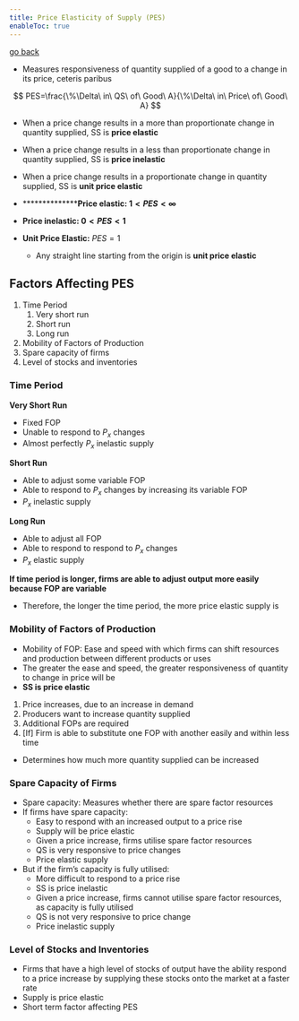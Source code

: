 ```yaml
---
title: Price Elasticity of Supply (PES)
enableToc: true
---
```


[go back](Subjects/Economics.md)

- Measures responsiveness of quantity supplied of a good to a change in its price, ceteris paribus

$$ PES=\frac{\%\Delta\ in\ QS\ of\ Good\ A}{\%\Delta\ in\ Price\ of\ Good\ A} $$

-   When a price change results in a more than proportionate change in quantity supplied, SS is **************************price elastic**************************
    
-   When a price change results in a less than proportionate change in quantity supplied, SS is ******************************price inelastic******************************
    
-   When a price change results in a proportionate change in quantity supplied, SS is ************************************unit price elastic************************************
    
-   ****************Price elastic: $1<PES<∞$**
    
-   **Price inelastic: $0<PES<1$**
    
-   ******************************Unit Price Elastic:****************************** $PES=1$
    
    -   Any straight line starting from the origin is **unit price elastic**

## Factors Affecting PES

1.  Time Period
    1.  Very short run
    2.  Short run
    3.  Long run
2.  Mobility of Factors of Production
3.  Spare capacity of firms
4.  Level of stocks and inventories

### Time Period

************************Very Short Run************************

-   Fixed FOP
-   Unable to respond to $P_x$ changes
-   Almost perfectly $P_x$ inelastic supply

******************Short Run******************

-   Able to adjust some variable FOP
-   Able to respond to $P_x$ changes by increasing its variable FOP
-   $P_x$ inelastic supply

****************Long Run****************

-   Able to adjust all FOP
-   Able to respond to respond to $P_x$ changes
-   $P_x$ elastic supply

**********************************************************************************************If time period is longer, firms are able to adjust output more easily because FOP are variable**********************************************************************************************

-   Therefore, the longer the time period, the more price elastic supply is

### Mobility of Factors of Production

-   Mobility of FOP: Ease and speed with which firms can shift resources and production between different products or uses
-   The greater the ease and speed, the greater responsiveness of quantity to change in price will be
-   ******************************SS is price elastic******************************

1.  Price increases, due to an increase in demand
2.  Producers want to increase quantity supplied
3.  Additional FOPs are required
4.  [If] Firm is able to substitute one FOP with another easily and within less time

-   Determines how much more quantity supplied can be increased

### Spare Capacity of Firms

-   Spare capacity: Measures whether there are spare factor resources
-   If firms have spare capacity:
    -   Easy to respond with an increased output to a price rise
    -   Supply will be price elastic
    -   Given a price increase, firms utilise spare factor resources
    -   QS is very responsive to price changes
    -   Price elastic supply
-   But if the firm’s capacity is fully utilised:
    -   More difficult to respond to a price rise
    -   SS is price inelastic
    -   Given a price increase, firms cannot utilise spare factor resources, as capacity is fully utilised
    -   QS is not very responsive to price change
    -   Price inelastic supply

### Level of Stocks and Inventories

-   Firms that have a high level of stocks of output have the ability respond to a price increase by supplying these stocks onto the market at a faster rate
-   Supply is price elastic
-   Short term factor affecting PES